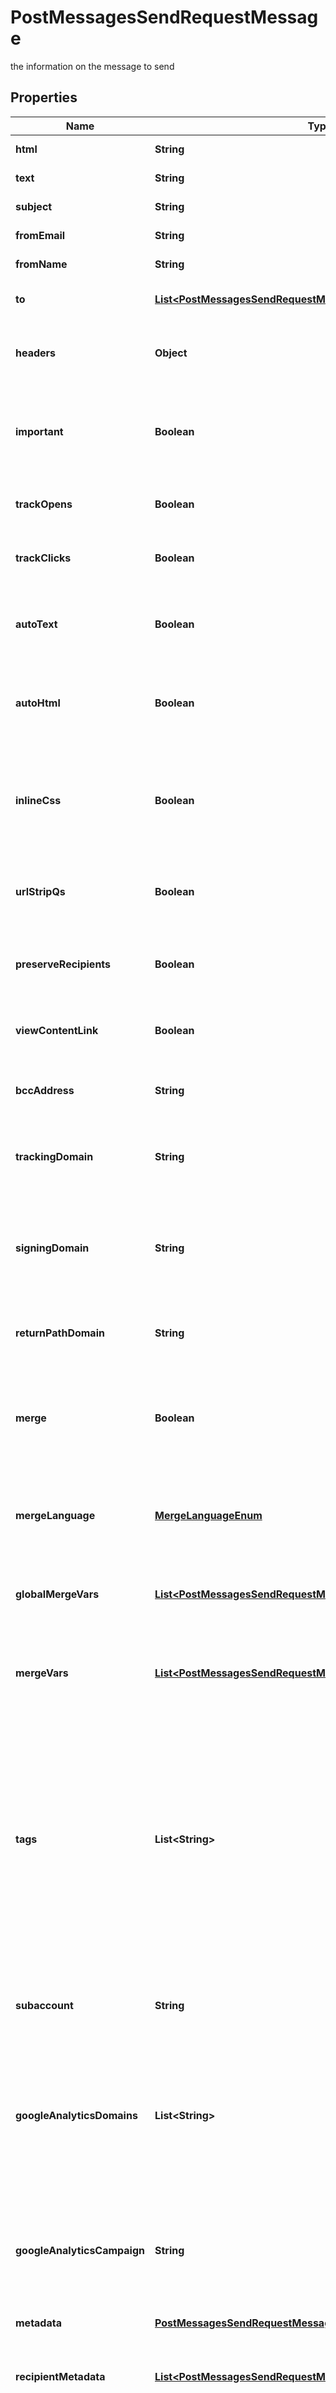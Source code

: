 

# PostMessagesSendRequestMessage

the information on the message to send

## Properties

| Name | Type | Description | Notes |
|------------ | ------------- | ------------- | -------------|
|**html** | **String** | the full HTML content to be sent |  [optional] |
|**text** | **String** | optional full text content to be sent |  [optional] |
|**subject** | **String** | the message subject |  [optional] |
|**fromEmail** | **String** | the sender email address |  [optional] |
|**fromName** | **String** | optional from name to be used |  [optional] |
|**to** | [**List&lt;PostMessagesSendRequestMessageToInner&gt;**](PostMessagesSendRequestMessageToInner.md) | an array of recipient information. |  [optional] |
|**headers** | **Object** | optional extra headers to add to the message (most headers are allowed) |  [optional] |
|**important** | **Boolean** | whether or not this message is important, and should be delivered ahead of non-important messages |  [optional] |
|**trackOpens** | **Boolean** | whether or not to turn on open tracking for the message |  [optional] |
|**trackClicks** | **Boolean** | whether or not to turn on click tracking for the message |  [optional] |
|**autoText** | **Boolean** | whether or not to automatically generate a text part for messages that are not given text |  [optional] |
|**autoHtml** | **Boolean** | whether or not to automatically generate an HTML part for messages that are not given HTML |  [optional] |
|**inlineCss** | **Boolean** | whether or not to automatically inline all CSS styles provided in the message HTML - only for HTML documents less than 256KB in size |  [optional] |
|**urlStripQs** | **Boolean** | whether or not to strip the query string from URLs when aggregating tracked URL data |  [optional] |
|**preserveRecipients** | **Boolean** | whether or not to expose all recipients in to \&quot;To\&quot; header for each email |  [optional] |
|**viewContentLink** | **Boolean** | set to false to remove content logging for sensitive emails |  [optional] |
|**bccAddress** | **String** | an optional address to receive an exact copy of each recipient&#39;s email |  [optional] |
|**trackingDomain** | **String** | a custom domain to use for tracking opens and clicks instead of mandrillapp.com |  [optional] |
|**signingDomain** | **String** | a custom domain to use for SPF/DKIM signing instead of mandrill (for \&quot;via\&quot; or \&quot;on behalf of\&quot; in email clients) |  [optional] |
|**returnPathDomain** | **String** | a custom domain to use for the messages&#39;s return-path |  [optional] |
|**merge** | **Boolean** | whether to evaluate merge tags in the message. Will automatically be set to true if either merge_vars or global_merge_vars are provided. |  [optional] |
|**mergeLanguage** | [**MergeLanguageEnum**](#MergeLanguageEnum) | the merge tag language to use when evaluating merge tags, either mailchimp or handlebars |  [optional] |
|**globalMergeVars** | [**List&lt;PostMessagesSendRequestMessageGlobalMergeVarsInner&gt;**](PostMessagesSendRequestMessageGlobalMergeVarsInner.md) | global merge variables to use for all recipients. You can override these per recipient. |  [optional] |
|**mergeVars** | [**List&lt;PostMessagesSendRequestMessageMergeVarsInner&gt;**](PostMessagesSendRequestMessageMergeVarsInner.md) | per-recipient merge variables, which override global merge variables with the same name. |  [optional] |
|**tags** | **List&lt;String&gt;** | an array of string to tag the message with. Stats are accumulated using tags, though we only store the first 100 we see, so this should not be unique or change frequently. Tags should be 50 characters or less. Any tags starting with an underscore are reserved for internal use and will cause errors. |  [optional] |
|**subaccount** | **String** | the unique id of a subaccount for this message - must already exist or will fail with an error |  [optional] |
|**googleAnalyticsDomains** | **List&lt;String&gt;** | an array of strings indicating for which any matching URLs will automatically have Google Analytics parameters appended to their query string automatically. |  [optional] |
|**googleAnalyticsCampaign** | **String** | optional string indicating the value to set for the utm_campaign tracking parameter. If this isn&#39;t provided the email&#39;s from address will be used instead. |  [optional] |
|**metadata** | [**PostMessagesSendRequestMessageMetadata**](PostMessagesSendRequestMessageMetadata.md) |  |  [optional] |
|**recipientMetadata** | [**List&lt;PostMessagesSendRequestMessageRecipientMetadataInner&gt;**](PostMessagesSendRequestMessageRecipientMetadataInner.md) | Per-recipient metadata that will override the global values specified in the metadata parameter. |  [optional] |
|**attachments** | [**List&lt;PostMessagesSendRequestMessageAttachmentsInner&gt;**](PostMessagesSendRequestMessageAttachmentsInner.md) | an array of supported attachments to add to the message |  [optional] |
|**images** | [**List&lt;PostMessagesSendRequestMessageImagesInner&gt;**](PostMessagesSendRequestMessageImagesInner.md) | an array of embedded images to add to the message |  [optional] |



## Enum: MergeLanguageEnum

| Name | Value |
|---- | -----|
| MAILCHIMP | &quot;mailchimp&quot; |
| HANDLEBARS | &quot;handlebars&quot; |



